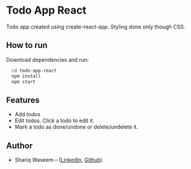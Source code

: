 
# Todo App React

Todo app created using create-react-app. Styling done only though CSS.




## How to run

Download dependencies and run:
```bash
  cd todo-app-react  
  npm install
  npm start
```


## Features

- Add todos
- Edit todos. Click a todo to edit it.
- Mark a todo as done/undone or delete/undelete it.


## Author
- Shariq Waseem – ([LinkedIn](https://www.linkedin.com/in/shariq-waseem-6451831a2/), [Github](https://www.github.com/shariqwaseem))

